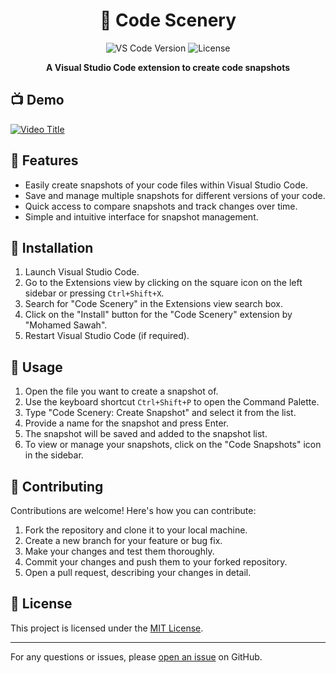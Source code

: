 <h1 align="center">
  📸 Code Scenery
</h1>

<p align="center">
  <img src="https://img.shields.io/badge/vscode%20version-v1.0%2B-blue.svg" alt="VS Code Version" />
  <img src="https://img.shields.io/badge/license-MIT-green.svg" alt="License" />
</p>

<p align="center">
  <strong>A Visual Studio Code extension to create code snapshots</strong>
</p>


</p>

## 📺 Demo

[![Video Title](https://i.ibb.co/HpkQMsY/image.png)](https://stream.new/v/rjvy4k2OVs1L8PTShNUcwjlL027EjHxQCywfgn9ncN01Y)



## 🚀 Features

- Easily create snapshots of your code files within Visual Studio Code.
- Save and manage multiple snapshots for different versions of your code.
- Quick access to compare snapshots and track changes over time.
- Simple and intuitive interface for snapshot management.

## 📖 Installation

1. Launch Visual Studio Code.
2. Go to the Extensions view by clicking on the square icon on the left sidebar or pressing `Ctrl+Shift+X`.
3. Search for "Code Scenery" in the Extensions view search box.
4. Click on the "Install" button for the "Code Scenery" extension by "Mohamed Sawah".
5. Restart Visual Studio Code (if required).

## 🎯 Usage

1. Open the file you want to create a snapshot of.
2. Use the keyboard shortcut `Ctrl+Shift+P` to open the Command Palette.
3. Type "Code Scenery: Create Snapshot" and select it from the list.
4. Provide a name for the snapshot and press Enter.
5. The snapshot will be saved and added to the snapshot list.
6. To view or manage your snapshots, click on the "Code Snapshots" icon in the sidebar.

## 🤝 Contributing

Contributions are welcome! Here's how you can contribute:

1. Fork the repository and clone it to your local machine.
2. Create a new branch for your feature or bug fix.
3. Make your changes and test them thoroughly.
4. Commit your changes and push them to your forked repository.
5. Open a pull request, describing your changes in detail.

## 📄 License

This project is licensed under the [MIT License](LICENSE).

---


For any questions or issues, please [open an issue](https://github.com/MohamedSawahZC/code_scenery/issues) on GitHub.

